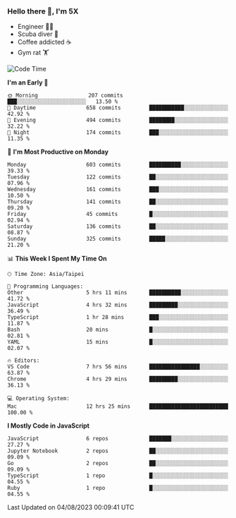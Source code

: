 ### Hello there 👋, I'm 5X

* Engineer 👨‍💻
* Scuba diver 🤿
* Coffee addicted ☕️
* Gym rat 🏋️

<!--START_SECTION:waka-->
![Code Time](http://img.shields.io/badge/Code%20Time-420%20hrs%2022%20mins-blue)

**I'm an Early 🐤** 

```text
🌞 Morning                207 commits         ███░░░░░░░░░░░░░░░░░░░░░░   13.50 % 
🌆 Daytime                658 commits         ███████████░░░░░░░░░░░░░░   42.92 % 
🌃 Evening                494 commits         ████████░░░░░░░░░░░░░░░░░   32.22 % 
🌙 Night                  174 commits         ███░░░░░░░░░░░░░░░░░░░░░░   11.35 % 
```
📅 **I'm Most Productive on Monday** 

```text
Monday                   603 commits         ██████████░░░░░░░░░░░░░░░   39.33 % 
Tuesday                  122 commits         ██░░░░░░░░░░░░░░░░░░░░░░░   07.96 % 
Wednesday                161 commits         ███░░░░░░░░░░░░░░░░░░░░░░   10.50 % 
Thursday                 141 commits         ██░░░░░░░░░░░░░░░░░░░░░░░   09.20 % 
Friday                   45 commits          █░░░░░░░░░░░░░░░░░░░░░░░░   02.94 % 
Saturday                 136 commits         ██░░░░░░░░░░░░░░░░░░░░░░░   08.87 % 
Sunday                   325 commits         █████░░░░░░░░░░░░░░░░░░░░   21.20 % 
```


📊 **This Week I Spent My Time On** 

```text
🕑︎ Time Zone: Asia/Taipei

💬 Programming Languages: 
Other                    5 hrs 11 mins       ██████████░░░░░░░░░░░░░░░   41.72 % 
JavaScript               4 hrs 32 mins       █████████░░░░░░░░░░░░░░░░   36.49 % 
TypeScript               1 hr 28 mins        ███░░░░░░░░░░░░░░░░░░░░░░   11.87 % 
Bash                     20 mins             █░░░░░░░░░░░░░░░░░░░░░░░░   02.81 % 
YAML                     15 mins             █░░░░░░░░░░░░░░░░░░░░░░░░   02.07 % 

🔥 Editors: 
VS Code                  7 hrs 56 mins       ████████████████░░░░░░░░░   63.87 % 
Chrome                   4 hrs 29 mins       █████████░░░░░░░░░░░░░░░░   36.13 % 

💻 Operating System: 
Mac                      12 hrs 25 mins      █████████████████████████   100.00 % 
```

**I Mostly Code in JavaScript** 

```text
JavaScript               6 repos             ███████░░░░░░░░░░░░░░░░░░   27.27 % 
Jupyter Notebook         2 repos             ██░░░░░░░░░░░░░░░░░░░░░░░   09.09 % 
Go                       2 repos             ██░░░░░░░░░░░░░░░░░░░░░░░   09.09 % 
TypeScript               1 repo              █░░░░░░░░░░░░░░░░░░░░░░░░   04.55 % 
Ruby                     1 repo              █░░░░░░░░░░░░░░░░░░░░░░░░   04.55 % 
```




 Last Updated on 04/08/2023 00:09:41 UTC
<!--END_SECTION:waka-->
